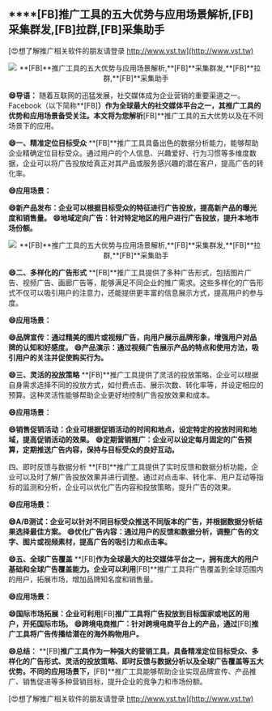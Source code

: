 ## ****[FB]**推广工具的五大优势与应用场景解析,**[FB]**采集群发,**[FB]**拉群,**[FB]**采集助手**

[😍想了解推广相关软件的朋友请登录 http://www.vst.tw](http://www.vst.tw)

 <center><img src="https://vst.tw/MP4/tuiguang/png/3.png" alt="**[FB]**推广工具的五大优势与应用场景解析,**[FB]**采集群发,**[FB]**拉群,**[FB]**采集助手"></center>

**😄导语：**
随着互联网的迅猛发展，社交媒体成为企业营销的重要渠道之一。Facebook（以下简称**[FB]**）作为全球最大的社交媒体平台之一，其推广工具的优势和应用场景备受关注。本文将为您解析**[FB]**推广工具的五大优势以及在不同场景下的应用。

**😄一、精准定位目标受众**
**[FB]**推广工具具备出色的数据分析能力，能够帮助企业精确定位目标受众。通过用户的个人信息、兴趣爱好、行为习惯等多维度数据，企业可以将广告投放给真正对其产品或服务感兴趣的潜在客户，提高广告的转化率。

**😄应用场景：**

**😄新产品发布：企业可以根据目标受众的特征进行广告投放，提高新产品的曝光度和销售量。**
**😄地域定向广告：针对特定地区的用户进行广告投放，提升本地市场份额。**

 <center><img src="https://vst.tw/MP4/tuiguang/png/8.png" alt="**[FB]**推广工具的五大优势与应用场景解析,**[FB]**采集群发,**[FB]**拉群,**[FB]**采集助手"></center>

**😄二、多样化的广告形式**
**[FB]**推广工具提供了多种广告形式，包括图片广告、视频广告、画廊广告等，能够满足不同企业的推广需求。这些多样化的广告形式不仅可以吸引用户的注意力，还能提供更丰富的信息展示方式，提高用户的参与度。

**😄应用场景：**

**😄品牌宣传：通过精美的图片或视频广告，向用户展示品牌形象，增强用户对品牌的认知和好感度。**
**😄产品演示：通过视频广告展示产品的特点和使用方法，吸引用户的关注并促使购买行为。**

**😄三、灵活的投放策略**
**[FB]**推广工具提供了灵活的投放策略，企业可以根据自身需求选择不同的投放方式，如付费点击、展示次数、转化率等，并设定相应的预算。这种灵活性能够帮助企业更好地控制广告投放效果和成本。

**😄应用场景：**

**😄销售促销活动：企业可根据促销活动的时间和地点，设定特定的投放时间和地域，提高促销活动的效果。**
**😄定期营销推广：企业可以设定每月固定的广告预算，定期推送广告内容，保持与目标受众的良好互动。**

四、即时反馈与数据分析
**[FB]**推广工具提供了实时反馈和数据分析功能，企业可以及时了解广告投放效果并进行调整。通过对点击率、转化率、用户互动等指标的监测和分析，企业可以优化广告内容和投放策略，提升广告的效果。

**😄应用场景：**

**😄A/B测试：企业可以针对不同目标受众推送不同版本的广告，并根据数据分析结果选择最佳方案。**
**😄优化广告内容：通过用户的反馈和数据分析，调整广告的文字、图片或视频素材，提高广告的吸引力和点击率。**

**😄五、全球广告覆盖**
**[FB]**作为全球最大的社交媒体平台之一，拥有庞大的用户基础和全球广告覆盖能力。企业可以利用**[FB]**推广工具将广告覆盖到全球范围内的用户，拓展市场，增加品牌知名度和销售量。

**😄应用场景：**

**😄国际市场拓展：企业可利用**[FB]**推广工具将广告投放到目标国家或地区的用户，开拓国际市场。**
**😄跨境电商推广：针对跨境电商平台上的产品，通过**[FB]**推广工具将广告传播给潜在的海外购物用户。**

**😄总结：**
**[FB]**推广工具作为一种强大的营销工具，具备精准定位目标受众、多样化的广告形式、灵活的投放策略、即时反馈与数据分析以及全球广告覆盖等五大优势。不同的应用场景下，**[FB]**推广工具能够帮助企业实现品牌宣传、产品推广、销售促进等多种营销目标，提升企业的竞争力和市场份额。

[😍想了解推广相关软件的朋友请登录 http://www.vst.tw](http://www.vst.tw)



